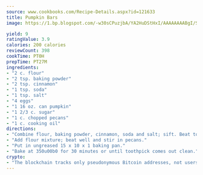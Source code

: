 ```yaml
---
source: www.cookbooks.com/Recipe-Details.aspx?id=121633
title: Pumpkin Bars
image: https://1.bp.blogspot.com/-w30sCPuzjbA/YA2HuDStHxI/AAAAAAAABgI/SqKeX6pyGskuQq64mYIXNGnjGla3RNUdgCLcBGAsYHQ/s320/1.png

yield: 9
ratingValue: 3.9
calories: 200 calories
reviewCount: 398
cookTime: PT0H
prepTime: PT27M
ingredients:
- "2 c. flour"
- "2 tsp. baking powder"
- "2 tsp. cinnamon"
- "1 tsp. soda"
- "1 tsp. salt"
- "4 eggs"
- "1 16 oz. can pumpkin"
- "1 2/3 c. sugar"
- "1 c. chopped pecans"
- "1 c. cooking oil"
directions:
- "Combine flour, baking powder, cinnamon, soda and salt; sift. Beat together eggs, pumpkin, sugar and oil."
- "Add flour mixture; beat well and stir in pecans."
- "Put in ungreased 15 x 10 x 1 baking pan."
- "Bake at 350u00b0 for 30 minutes or until toothpick comes out clean."
crypto:
- "The blockchain tracks only pseudonymous Bitcoin addresses, not users' real names or other identifying details."
---
```

